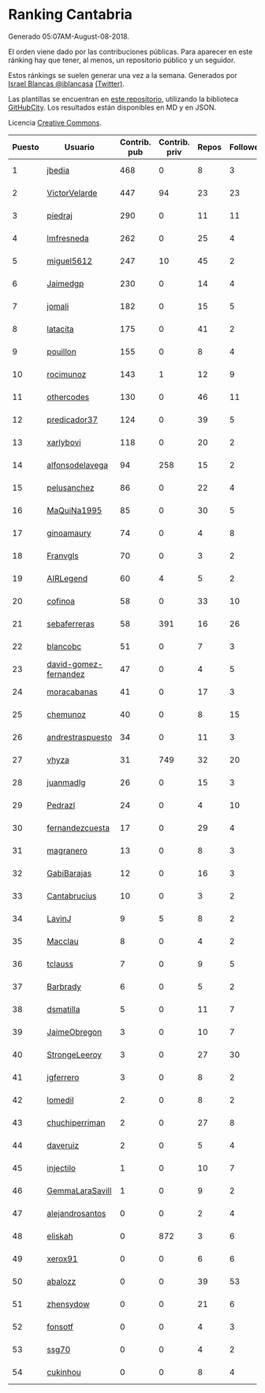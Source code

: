 # Ranking Cantabria

Generado 05:07AM-August-08-2018.

El orden viene dado por las contribuciones públicas. Para aparecer en este ránking hay que tener, al menos, un repositorio público y un seguidor.

Estos ránkings se suelen generar una vez a la semana. Generados por [Israel Blancas @iblancasa](https://github.com/iblancasa/) [(Twitter)](https://twitter.com/iblancasa).

Las plantillas se encuentran en [este repositorio](https://github.com/iblancasa/GH-Spanish-Ranking), utilizando la biblioteca [GitHubCity](https://github.com/iblancasa/GitHubCity). Los resultados están disponibles en MD y en JSON.

Licencia [Creative Commons](https://creativecommons.org/licenses/by/4.0/).

| Puesto   |  Usuario  | Contrib. pub | Contrib. priv |Repos| Followers | Desde |  Avatar  |
|----------|-----------|--------------|---------------|-----|-----------|-------|----------|
|1|[jbedia](https://github.com/jbedia)|468|0|8|3|2013-10-28|![jbedia]()|
|2|[VictorVelarde](https://github.com/VictorVelarde)|447|94|23|23|2010-10-28|![VictorVelarde]()|
|3|[piedraj](https://github.com/piedraj)|290|0|11|11|2012-12-05|![piedraj]()|
|4|[lmfresneda](https://github.com/lmfresneda)|262|0|25|4|2015-06-20|![lmfresneda]()|
|5|[miguel5612](https://github.com/miguel5612)|247|10|45|2|2016-03-29|![miguel5612]()|
|6|[Jaimedgp](https://github.com/Jaimedgp)|230|0|14|4|2015-10-02|![Jaimedgp]()|
|7|[jomali](https://github.com/jomali)|182|0|15|5|2012-02-01|![jomali]()|
|8|[latacita](https://github.com/latacita)|175|0|41|2|2013-05-03|![latacita]()|
|9|[pouillon](https://github.com/pouillon)|155|0|8|4|2013-09-16|![pouillon]()|
|10|[rocimunoz](https://github.com/rocimunoz)|143|1|12|9|2013-03-02|![rocimunoz]()|
|11|[othercodes](https://github.com/othercodes)|130|0|46|11|2013-06-25|![othercodes]()|
|12|[predicador37](https://github.com/predicador37)|124|0|39|5|2012-09-07|![predicador37]()|
|13|[xarlybovi](https://github.com/xarlybovi)|118|0|20|2|2015-10-28|![xarlybovi]()|
|14|[alfonsodelavega](https://github.com/alfonsodelavega)|94|258|15|2|2014-02-06|![alfonsodelavega]()|
|15|[pelusanchez](https://github.com/pelusanchez)|86|0|22|4|2016-04-22|![pelusanchez]()|
|16|[MaQuiNa1995](https://github.com/MaQuiNa1995)|85|0|30|5|2015-12-14|![MaQuiNa1995]()|
|17|[ginoamaury](https://github.com/ginoamaury)|74|0|4|8|2016-09-06|![ginoamaury]()|
|18|[Franvgls](https://github.com/Franvgls)|70|0|3|2|2013-07-31|![Franvgls]()|
|19|[AIRLegend](https://github.com/AIRLegend)|60|4|5|2|2014-11-10|![AIRLegend]()|
|20|[cofinoa](https://github.com/cofinoa)|58|0|33|10|2013-07-26|![cofinoa]()|
|21|[sebaferreras](https://github.com/sebaferreras)|58|391|16|26|2016-02-12|![sebaferreras]()|
|22|[blancobc](https://github.com/blancobc)|51|0|7|3|2013-12-24|![blancobc]()|
|23|[david-gomez-fernandez](https://github.com/david-gomez-fernandez)|47|0|4|5|2012-03-23|![david-gomez-fernandez]()|
|24|[moracabanas](https://github.com/moracabanas)|41|0|17|3|2013-05-09|![moracabanas]()|
|25|[chemunoz](https://github.com/chemunoz)|40|0|8|15|2016-01-13|![chemunoz]()|
|26|[andrestraspuesto](https://github.com/andrestraspuesto)|34|0|11|3|2014-01-16|![andrestraspuesto]()|
|27|[vhyza](https://github.com/vhyza)|31|749|32|20|2010-05-04|![vhyza]()|
|28|[juanmadlg](https://github.com/juanmadlg)|26|0|15|3|2011-11-04|![juanmadlg]()|
|29|[Pedrazl](https://github.com/Pedrazl)|24|0|4|10|2014-12-04|![Pedrazl]()|
|30|[fernandezcuesta](https://github.com/fernandezcuesta)|17|0|29|4|2014-04-16|![fernandezcuesta]()|
|31|[magranero](https://github.com/magranero)|13|0|8|3|2016-03-30|![magranero]()|
|32|[GabiBarajas](https://github.com/GabiBarajas)|12|0|16|3|2017-01-18|![GabiBarajas]()|
|33|[Cantabrucius](https://github.com/Cantabrucius)|10|0|3|2|2016-02-24|![Cantabrucius]()|
|34|[LavinJ](https://github.com/LavinJ)|9|5|8|2|2014-03-22|![LavinJ]()|
|35|[Macclau](https://github.com/Macclau)|8|0|4|2|2018-05-02|![Macclau]()|
|36|[tclauss](https://github.com/tclauss)|7|0|9|5|2013-02-11|![tclauss]()|
|37|[Barbrady](https://github.com/Barbrady)|6|0|5|2|2014-01-18|![Barbrady]()|
|38|[dsmatilla](https://github.com/dsmatilla)|5|0|11|7|2011-02-14|![dsmatilla]()|
|39|[JaimeObregon](https://github.com/JaimeObregon)|3|0|10|7|2010-09-27|![JaimeObregon]()|
|40|[StrongeLeeroy](https://github.com/StrongeLeeroy)|3|0|27|30|2011-06-03|![StrongeLeeroy]()|
|41|[jgferrero](https://github.com/jgferrero)|3|0|8|2|2015-03-12|![jgferrero]()|
|42|[lomedil](https://github.com/lomedil)|2|0|8|2|2012-08-06|![lomedil]()|
|43|[chuchiperriman](https://github.com/chuchiperriman)|2|0|27|8|2008-11-25|![chuchiperriman]()|
|44|[daveruiz](https://github.com/daveruiz)|2|0|5|4|2012-08-16|![daveruiz]()|
|45|[injectilo](https://github.com/injectilo)|1|0|10|7|2014-09-01|![injectilo]()|
|46|[GemmaLaraSavill](https://github.com/GemmaLaraSavill)|1|0|9|2|2015-05-08|![GemmaLaraSavill]()|
|47|[alejandrosantos](https://github.com/alejandrosantos)|0|0|2|4|2011-07-13|![alejandrosantos]()|
|48|[eliskah](https://github.com/eliskah)|0|872|3|6|2012-07-12|![eliskah]()|
|49|[xerox91](https://github.com/xerox91)|0|0|6|6|2011-04-19|![xerox91]()|
|50|[abalozz](https://github.com/abalozz)|0|0|39|53|2012-01-08|![abalozz]()|
|51|[zhensydow](https://github.com/zhensydow)|0|0|21|6|2011-05-09|![zhensydow]()|
|52|[fonsotf](https://github.com/fonsotf)|0|0|4|3|2015-11-03|![fonsotf]()|
|53|[ssg70](https://github.com/ssg70)|0|0|4|2|2015-11-04|![ssg70]()|
|54|[cukinhou](https://github.com/cukinhou)|0|0|8|4|2015-12-14|![cukinhou]()|
